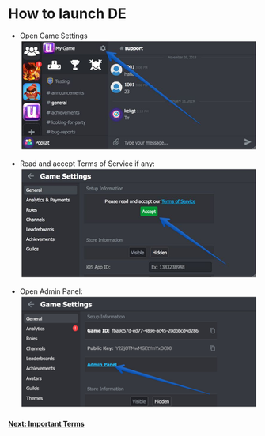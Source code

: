# How to launch DE

* Open Game Settings
![Screenshot](../../img/game_id_1_.jpg)

* Read and accept Terms of Service if any:
![Screenshot](../../img/game_id_2_.jpg)

* Open Admin Panel:
![Screenshot](../../img/game_admin_panel.jpg)

#### [Next: Important Terms](/data_editor/getting_started/important_terms)
